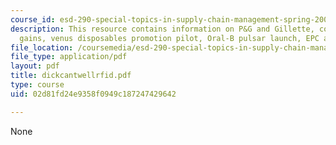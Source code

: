 ```yaml
---
course_id: esd-290-special-topics-in-supply-chain-management-spring-2005
description: This resource contains information on P&G and Gillette, collaboration
  gains, venus disposables promotion pilot, Oral-B pulsar launch, EPC advantaged strategy.
file_location: /coursemedia/esd-290-special-topics-in-supply-chain-management-spring-2005/02d81fd24e9358f0949c187247429642_dickcantwellrfid.pdf
file_type: application/pdf
layout: pdf
title: dickcantwellrfid.pdf
type: course
uid: 02d81fd24e9358f0949c187247429642

---
```

None